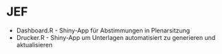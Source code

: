 # JEF

* Dashboard.R - Shiny-App für Abstimmungen in Plenarsitzung
* Drucker.R - Shiny-App um Unterlagen automatisiert zu generieren und aktualisieren
